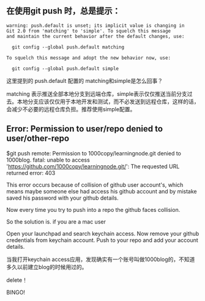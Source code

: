 ## 在使用git push 时，总是提示：

    warning: push.default is unset; its implicit value is changing in 
    Git 2.0 from 'matching' to 'simple'. To squelch this message 
    and maintain the current behavior after the default changes, use: 

      git config --global push.default matching

    To squelch this message and adopt the new behavior now, use: 

      git config --global push.default simple

这里提到的 push.default 配置的 matching和simple是怎么回事？

matching 表示推送全部本地分支到远端仓库，simple表示仅仅推送当前分支过去。本地分支应该仅仅用于本地开发和测试，而不必发送到远程仓库，这样的话，会减少不必要的远程仓库负担。推荐使用simple配置。


## Error: Permission to user/repo denied to user/other-repo

$git push
remote: Permission to 1000copy/learningnode.git denied to 1000blog.
fatal: unable to access 'https://github.com/1000copy/learningnode.git/': The requested URL returned error: 403


This error occurs because of collision of github user account's, which means maybe someone else had access his github account and by mistake saved his password with your github details.

Now every time you try to push into a repo the github faces collision.

So the solution is. if you are a mac user

Open your launchpad and search keychain access.
Now remove your github credentials from keychain account.
Push to your repo and add your account details.

当我打开keychain access应用，发现确实有一个账号叫做1000blog的，不知道多久以前建立blog的时候用过的。

delete！

BINGO!